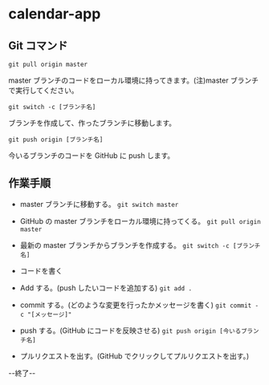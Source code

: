 # calendar-app

## Git コマンド

`git pull origin master`

master ブランチのコードをローカル環境に持ってきます。(注)master ブランチで実行してください。

`git switch -c [ブランチ名]`

ブランチを作成して、作ったブランチに移動します。

`git push origin [ブランチ名]`

今いるブランチのコードを GitHub に push します。

## 作業手順

- master ブランチに移動する。 `git switch master`

- GitHub の master ブランチをローカル環境に持ってくる。 `git pull origin master`

- 最新の master ブランチからブランチを作成する。
  `git switch -c [ブランチ名]`

- コードを書く

- Add する。(push したいコードを追加する) `git add .`

- commit する。(どのような変更を行ったかメッセージを書く) `git commit -c "[メッセージ]"`

- push する。(GitHub にコードを反映させる) `git push origin [今いるブランチ名]`

- プルリクエストを出す。(GitHub でクリックしてプルリクエストを出す。)

--終了--
